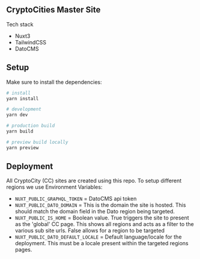 ## CryptoCities Master Site

Tech stack
- Nuxt3
- TailwindCSS
- DatoCMS

## Setup

Make sure to install the dependencies:

```bash
# install
yarn install

# development
yarn dev

# production build
yarn build

# preview build locally
yarn preview

```

## Deployment

All CryptoCity (CC) sites are created using this repo. To setup different regions we use Environment Variables:

- `NUXT_PUBLIC_GRAPHQL_TOKEN` = DatoCMS api token
- `NUXT_PUBLIC_DATO_DOMAIN` = This is the domain the site is hosted. This should match the domain field in the Dato region being targeted.
- `NUXT_PUBLIC_IS_HOME` = Boolean value. True triggers the site to present as the 'global' CC page. This shows all regions and acts as a filter to the various sub site urls. False allows for a region to be targeted
- `NUXT_PUBLIC_DATO_DEFAULT_LOCALE` = Default language/locale for the deployment. This must be a locale present within the targeted regions pages.